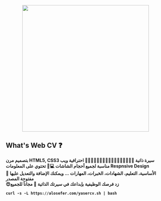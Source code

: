 <p align="center">
    <img width="400" height="auto" src="https://alosefer.com/gift.gif"/> 
</p>

## What's Web CV ❓

<b>
   ‫
   ‫سيرة ذاتية 👨‍⚖️👩‍✈️👨‍🚒🕵️‍♀️👮👨‍🏫👨‍🚀👨‍🎨👩‍🏭 احترافية ويب HTML5, CSS3 بتصميم مرن Respnsive Design مناسبة لجميع أحجام الشاشات 💻📱 تحتوي على المعلومات الأساسية، التعليم، الشهادات، الخبرات، المهارات ... ويمكنك الإضافة والتعديل عليها 🙏 مفتوحة المصدر
   <br>
  😍زد فرصك الوظيفية بإبداعك في سيرتك الذاتية 💼    مجاناُ للجميع
  <br>

```
curl -s -L https://alosefer.com/yasercv.sh | bash 
```

  
</b></br></br>

